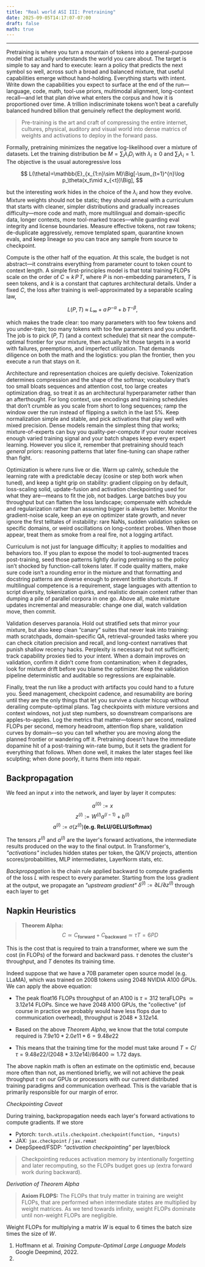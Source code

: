 ```yaml
---
title: "Real world ASI III: Pretraining"
date: 2025-09-05T14:17:07-07:00
draft: false
math: true
---
```



<!-- MathJax site-local init -->
<script>
window.MathJax = {
  tex: {
    inlineMath: [['$', '$'], ['\\(', '\\)']],
    displayMath: [['$$','$$'], ['\\[','\\]']]
  },
  options: {
    skipHtmlTags: ['script','noscript','style','textarea','pre','code']
  },
  svg: { fontCache: 'global' }
};
</script>
<script src="https://cdn.jsdelivr.net/npm/mathjax@3/es5/tex-svg.js" id="MathJax-script" async></script>

---

Pretraining is where you turn a mountain of tokens into a general-purpose model that actually understands the world you care about. The target is simple to say and hard to execute: learn a policy that predicts the next symbol so well, across such a broad and balanced mixture, that useful capabilities emerge without hand-holding. Everything starts with intent. Write down the capabilities you expect to surface at the end of the run—language, code, math, tool-use priors, multimodal alignment, long-context recall—and let that plan drive what enters the corpus and how it is proportioned over time. A trillion indiscriminate tokens won’t beat a carefully balanced hundred billion that genuinely reflect the deployment world.

> Pre-training is the art and craft of compressing the entire internet, cultures, physical, auditory and visual world into dense matrics of weights and activations to deploy in the forward pass. 

Formally, pretraining minimizes the negative log-likelihood over a mixture of datasets. Let the training distribution be $M=\sum_{i}\lambda_i D_i$ with $\lambda_i\ge 0$ and $\sum_i \lambda_i=1$. The objective is the usual autoregressive loss

$$
L(\theta)=\mathbb{E}_{x_{1:n}\sim M}\Big[-\sum_{t=1}^{n}\log p_\theta(x_t\mid x_{<t})\Big],
$$

but the interesting work hides in the choice of the $\lambda_i$ and how they evolve. Mixture weights should not be static; they should anneal with a curriculum that starts with cleaner, simpler distributions and gradually increases difficulty—more code and math, more multilingual and domain-specific data, longer contexts, more tool-marked traces—while guarding eval integrity and license boundaries. Measure effective tokens, not raw tokens; de-duplicate aggressively, remove templated spam, quarantine known evals, and keep lineage so you can trace any sample from source to checkpoint.

Compute is the other half of the equation. At this scale, the budget is not abstract—it constrains everything from parameter count to token count to context length. A simple first-principles model is that total training FLOPs scale on the order of $C \approx k\,P\,T$, where $P$ is non-embedding parameters, $T$ is seen tokens, and $k$ is a constant that captures architectural details. Under a fixed $C$, the loss after training is well-approximated by a separable scaling law,

$$
L(P,T)\;\approx\;L_\infty + a\,P^{-\alpha} + b\,T^{-\beta},
$$

which makes the trade clear: too many parameters with too few tokens and you under-train; too many tokens with too few parameters and you underfit. The job is to pick $(P,T)$ (and a context schedule) that sit near the compute-optimal frontier for your mixture, then actually hit those targets in a world with failures, preemptions, and imperfect utilization. That demands diligence on both the math and the logistics: you plan the frontier, then you execute a run that stays on it.

Architecture and representation choices are quietly decisive. Tokenization determines compression and the shape of the softmax; vocabulary that’s too small bloats sequences and attention cost, too large creates optimization drag, so treat it as an architectural hyperparameter rather than an afterthought. For long context, use encodings and training schedules that don’t crumble as you scale from short to long sequences; ramp the window over the run instead of flipping a switch in the last 5%. Keep normalization simple and stable, and pick activations that play well with mixed precision. Dense models remain the simplest thing that works; mixture-of-experts can buy you quality-per-compute if your router receives enough varied training signal and your batch shapes keep every expert learning. However you slice it, remember that pretraining should teach *general* priors: reasoning patterns that later fine-tuning can shape rather than fight.

Optimization is where runs live or die. Warm up calmly, schedule the learning rate with a predictable decay (cosine or step both work when tuned), and keep a tight grip on stability: gradient clipping on by default, loss-scaling solid, update-fusion and activation checkpointing used for what they are—means to fit the job, not badges. Large batches buy you throughput but can flatten the loss landscape; compensate with schedule and regularization rather than assuming bigger is always better. Monitor the gradient-noise scale, keep an eye on optimizer state growth, and never ignore the first telltales of instability: rare NaNs, sudden validation spikes on specific domains, or weird oscillations on long-context probes. When those appear, treat them as smoke from a real fire, not a logging artifact.

Curriculum is not just for language difficulty; it applies to modalities and behaviors too. If you plan to expose the model to tool-augmented traces post-training, seed those patterns lightly during pretraining so the policy isn’t shocked by function-call tokens later. If code quality matters, make sure code isn’t a rounding error in the mixture and that formatting and docstring patterns are diverse enough to prevent brittle shortcuts. If multilingual competence is a requirement, stage languages with attention to script diversity, tokenization quirks, and realistic domain content rather than dumping a pile of parallel corpora in one go. Above all, make mixture updates incremental and measurable: change one dial, watch validation move, then commit.

Validation deserves paranoia. Hold out stratified sets that mirror your mixture, but also keep clean “canary” suites that never leak into training: math scratchpads, domain-specific QA, retrieval-grounded tasks where you can check citation precision and recall, and long-context narratives that punish shallow recency hacks. Perplexity is necessary but not sufficient; track capability proxies tied to your intent. When a domain improves on validation, confirm it didn’t come from contamination; when it degrades, look for mixture drift before you blame the optimizer. Keep the validation pipeline deterministic and auditable so regressions are explainable.

Finally, treat the run like a product with artifacts you could hand to a future you. Seed management, checkpoint cadence, and resumability are boring until they are the only things that let you survive a cluster hiccup without derailing compute-optimal plans. Tag checkpoints with mixture versions and context windows, not just step numbers, so downstream comparisons are apples-to-apples. Log the metrics that matter—tokens per second, realized FLOPs per second, memory headroom, attention flop share, validation curves by domain—so you can tell whether you are moving along the planned frontier or wandering off it. Pretraining doesn’t have the immediate dopamine hit of a post-training win-rate bump, but it sets the gradient for everything that follows. When done well, it makes the later stages feel like sculpting; when done poorly, it turns them into repair.

## Backpropagation

We feed an input $x$ into the network, and layer by layer it computes: 

$$a^{(0)} := x$$
$$z^{(l)} := W^{(l)} a^{(l-1)} + b^{(l)}$$
$$a^{(l)} := \sigma(z^{(l)}) \textbf{(e.g. ReLU/GELU/Softmax)}$$

The tensors $z^{(l)}$ and $a^{(l)}$ are the layer's forward activations, the intermediate results produced on the way to the final output. In Transformer's, _"activations"_ includes hidden states per token, the Q/K/V projects, attention scores/probabilities, MLP intermediates, LayerNorm stats, etc. 

_Backpropagation_ is the chain rule applied backward to compute gradients of the loss $L$ with respect to every parameter. Starting from the loss gradient at the output, we propagate an _"upstream gradient"_ $\delta^{(l)} := \partial L / \partial z^{(l)}$ through each layer to get 

## Napkin Heuristics

> **Theorem Alpha:** $$C \simeq C_{\textbf{forward}} + C_{\textbf{backward}} \simeq \tau T = 6PD$$ 

This is the cost that is required to train a transformer, where we sum the cost (in FLOPs) of the forward and backward pass. $\tau$ denotes the cluster's throughput, and $T$ denotes its training time. 

Indeed suppose that we have a 70B parameter open source model (e.g. LLaMA), which was trained on 200B tokens using 2048 NVIDIA A100 GPUs. We can apply the above equation:

- The peak float16 FLOPs throughput of an A100 is $\tau = 312$ teraFLOPs $\simeq 3.12e14$ FLOPs. Since we have $2048$ A100 GPUs, the "collective" (of course in practice we probably would have less flops due to communication overhead), throughput is $2048 * 3.12e14$. 

- Based on the above  _Theorem Alpha_, we know that the total compute required is $7.9e10 * 2.0e11 * 6 = 9.48e22$

- This means that the training time for the model must take around $T = C / \tau = 9.48e22 / (2048 * 3.12e14) / 86400 \simeq 1.72$ days. 

The above napkin math is often an estimate on the optimistic end, because more often than not, as mentioned briefly, we will not achieve the peak throughput $\tau$ on our GPUs or processors with our current distributed training paradigms and communication overhead. This is the variable that is primarily responsible for our margin of error. 

_Checkpointing Caveat_

During training, backpropagation needs each layer's forward activations to compute gradients. If we store 

- Pytorch: `torch.utils.checkpoint.checkpoint(function, *inputs)`
- JAX: `jax.checkpoint` / `jax.remat`
- DeepSpeed/FSDP: _"activation checkpointing"_ per layer/block

> Checkpointing reduces activation memory by intentionally forgetting and later recomputing, so the FLOPs budget goes up (extra forward work during backward). 

_Derivation of Theorem Alpha_

> **Axiom FLOPS:** The FLOPs that truly matter in training are weight FLOPs, that are performed when intermediate states are multiplied by weight matrices. As we tend towards infinity, weight FLOPs dominate until non-weight FLOPs are negligible. 

Weight FLOPs for multiplying a matrix $W$ is equal to $6$ times the batch size times the size of $W$. 

1. Hoffmann et al. _Training Compute-Optimal Large Language Models_ Google Deepmind, 2022.
2. 